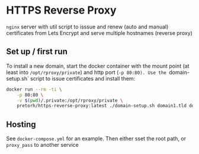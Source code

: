 # HTTPS Reverse Proxy

`nginx` server with util script to isssue and renew (auto and manual) certificates from Lets Encrypt and
serve multiple hostnames (reverse proxy)

## Set up / first run

To install a new domain, start the docker container with the mount point (at least into `/opt/rproxy/private`)
and http port (`-p 80:80). Use the `domain-setup.sh` script to issue certificates and install them:

```bash
docker run --rm -ti \
    -p 80:80 \
    -v $(pwd)/.private:/opt/rproxy/private \
    pretorh/https-reverse-proxy:latest ./domain-setup.sh domain1.tld domain2.tld ...
```

## Hosting

See `docker-compose.yml` for an example. Then either sset the root path, or `proxy_pass` to another service
